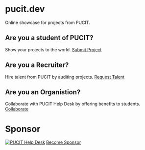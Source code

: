 # pucit.dev
Online showcase for projects from PUCIT.

## Are you a student of PUCIT?
Show your projects to the world. [Submit Project](mailto:info@pucithd.com)

## Are you a Recruiter?
Hire talent from PUCIT by auditing projects. [Request Talent](mailto:info@pucithd.com)

## Are you an Organistion?
Collaborate with PUCIT Help Desk by offering benefits to students. [Collaborate](mailto:info@pucithd.com)

# Sponsor
[![PUCIT Help Desk](https://pucithd.com/assets/img/logo.png "PUCIT Help Desk")](https://pucithd.com)
[Become Sponsor](mailto:info@pucithd.com)
